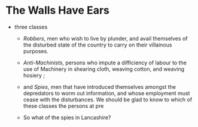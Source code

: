 # The Walls Have Ears


- three classes
  - *Robbers*, men who wish to live by plunder, and avail themselves of the disturbed state of the country to carry on their villainous purposes.
  - *Anti-Machinists*, persons who impute a difficiency of labour to the use of Machinery in shearing cloth, weaving cotton, and weaving hosiery ;
  - and *Spies*, men that have introduced themselves amongst the depredators to worm out information, and whose employment must cease with the disturbances. We should be glad to know to which of these classes the persons at pre
 
  - So what of the spies in Lancashire?
